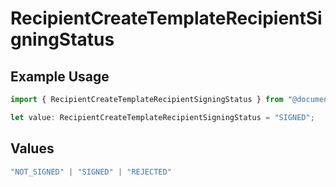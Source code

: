# RecipientCreateTemplateRecipientSigningStatus

## Example Usage

```typescript
import { RecipientCreateTemplateRecipientSigningStatus } from "@documenso/sdk-typescript/models/operations";

let value: RecipientCreateTemplateRecipientSigningStatus = "SIGNED";
```

## Values

```typescript
"NOT_SIGNED" | "SIGNED" | "REJECTED"
```